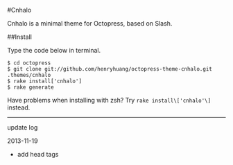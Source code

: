 #Cnhalo

Cnhalo is a minimal theme for Octopress, based on Slash.

##Install

Type the code below in terminal.

	$ cd octopress
	$ git clone git://github.com/henryhuang/octopress-theme-cnhalo.git .themes/cnhalo
	$ rake install['cnhalo']
	$ rake generate

Have problems when installing with zsh? Try `rake install\['cnhalo'\]` instead.

---
update log

2013-11-19
* add head tags
